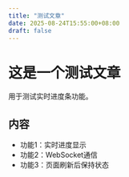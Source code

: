 ```yaml
---
title: "测试文章"
date: 2025-08-24T15:55:00+08:00
draft: false
---
```


# 这是一个测试文章

用于测试实时进度条功能。

## 内容

- 功能1：实时进度显示
- 功能2：WebSocket通信
- 功能3：页面刷新后保持状态